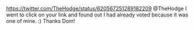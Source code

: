 https://twitter.com/TheHodge/status/620567251289182209 @TheHodge I went to click on your link and found out I had already voted because it was one of mine. :) Thanks Dom!